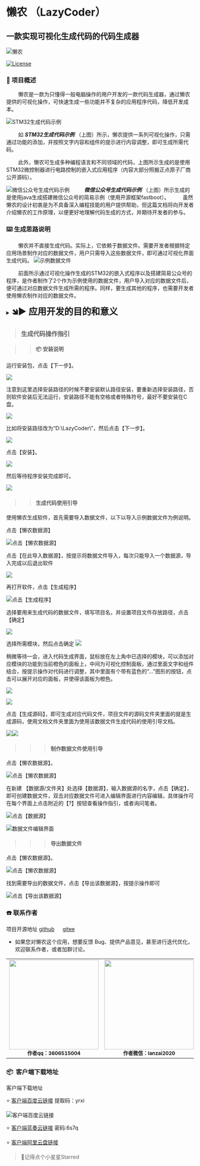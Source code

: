 # 懒农 （LazyCoder）

## 一款实现可视化生成代码的代码生成器

![懒农](docMedia/logo.png)

[![License](http://img.shields.io/:license-apache-brightgreen.svg)](http://www.apache.org/licenses/LICENSE-2.0.html)&emsp; &emsp;

### 📖 项目概述

&emsp; &emsp;懒农是一款为只懂得一般电脑操作的用户开发的一款代码生成器，通过懒农提供的可视化操作，可快速生成一些功能并不复杂的应用程序代码，降低开发成本。

![STM32生成代码示例](docMedia/STM32示例.gif)

&emsp; &emsp;如 ___STM32生成代码示例___ （上图）所示，懒农提供一系列可视化操作，只需通过功能的添加，并按照文字内容和组件的提示进行内容调整，即可生成所需代码。

&emsp; &emsp;此外，懒农可生成多种编程语言和不同领域的代码，上图所示生成的是使用STM32微控制器进行电路控制的嵌入式应用程序（内容大部分照搬正点原子厂商公开源码）。

![微信公众号生成代码示例](docMedia/微信公众号示例.gif)
&emsp; &emsp; ___微信公众号生成代码示例___ （上图）所示生成的是使用java生成搭建微信公众号的简易示例（使用开源框架fastboot）。
&emsp; &emsp;虽然懒农的设计初衷是为不具备深入编程技能的用户提供帮助，但这篇文档将向开发者介绍懒农的工作原理，以便更好地理解代码生成的方式，并期待开发者的参与。

### ⌨️ 生成思路说明

&emsp; &emsp;懒农并不直接生成代码。实际上，它依赖于数据文件。需要开发者根据特定应用场景制作对应的数据文件，用户只需导入这些数据文件，即可通过可视化界面生成代码。
![示例数据文件](F:\CodingProFolder\IDEA\lazycoder\docMedia\示例数据文件.png)

&emsp; &emsp;前面所示通过可视化操作生成的STM32的嵌入式程序以及搭建简易公众号的程序，是作者制作了2个作为示例使用的数据文件，用户导入对应的数据文件后，便可通过对应数据文件生成所需的程序。同样，要生成其他的程序，也需要开发者使用懒农制作对应的数据文件。

<details>
  <summary><font size="5"> <b>🡾▶ 应用开发的目的和意义</b></font></summary>

&emsp; &emsp;懒农的目标是为那些不具备深入编程技能的用户提供帮助，并尝试通过这种方式，降低一些需求的实现成本。有时候，我们遇到一些繁琐的机械化工作，完全可以通过程序来代替。这些程序通常不需要复杂的逻辑，只需实现简单功能以满足实际需求。然而，这类程序并没有太大的经济价值，用户基本也不会为它花费过多的费用，而且如果通过像以往通过用户和开发者进行沟通的方式来进行定制化开发制作，也容易出现由于沟通或者理解不清楚而带来成品最终效果无法满足实际需求等情况，懒农正是为这类用户的类似需求而设计的。

&emsp; &emsp;虽然这些需求可能没有巨大的经济价值，但懒农的协作方式可以降低开发成本。开发者围绕着某种应用场景制作数据文件，用户找到合适的数据文件后，根据需求生成代码。当数据文件种类丰富时，懒农将覆盖多个领域和编程语言，满足一般用户的简易程序开发需求。而且，如果一个数据文件可以让终端用户应用到实际用途，可以持续用于生成代码，便能在后续用户的使用中，让数据文件的开发者作者可以以一种相对较低的开发成本，并付出一定合适的售后服务成本的方式，满足用户此类需求，以创造价值。

&emsp; &emsp;当然，懒农并不是万能的。它更适用于生成简易程序，而不是复杂的应用。但随着以后项目的发展和迭代更新，以及数据文件的丰富还有人工智能技术等应用，懒农有望更进一步实现地覆盖、并满足更多的用户需求。

&emsp; &emsp;懒农并不是解决最终成品实物的方法，但它为用户提供了一种快速生成代码的途径。当生成代码可以通过数据文件作者预先知悉以后，后续的编译、部署等环节也可以由数据文件作者进行引导，甚至可以进一步提供快速完成的可能性。作者想通过懒农提供的，不仅仅是一个代码生成器，更是想通过懒农这个应用的发展，在一定条件下进行现有技术的整合，以更进一步降低软件开发的成本，并带来一种协作方式的改变，让现有的编程技术的应用可以进一步的下沉，使得这类简易的应用程序需求得以快速实现，得以整合并具备成为市场需求，形成经济价值的可能。

</details>

> ### 生成代码操作指引

> > #### 📦 安装说明

运行安装包，点击【下一步】。

![](docMedia/使用指引/安装1.png)

注意到这里选择安装路径的时候不要安装默认路径安装，要重新选择安装路径，否则软件安装后无法运行，安装路径不能有空格或者特殊符号，最好不要安装在C盘。

![](docMedia/使用指引/安装2.png)

比如将安装路径改为“D:\LazyCoder\”，然后点击【下一步】。

![](docMedia/使用指引/安装3.png)

点击【安装】。

![](docMedia/使用指引/安装4.png)

然后等待程序安装完成即可。

![](docMedia/使用指引/安装5.png)&emsp; &emsp;

> > #### 生成代码使用引导

使用懒农生成软件，首先需要导入数据文件，以下以导入示例数据文件为例说明。

点击【懒农数据源】

![点击【懒农数据源】](docMedia/操作说明/初始界面.png "点击【懒农数据源】")

点击【在此导入数据源】，按提示将数据文件导入，每次只能导入一个数据源，导入完成以后退出软件

![](docMedia/操作说明/已导入数据文件.png)

再打开软件，点击【生成程序】

![点击【生成程序】](docMedia/操作说明/初始界面.png "点击【生成程序】")

选择要用来生成代码的数据文件，填写项目名，并设置项目文件存放路径，点击【确定】

![](docMedia/操作说明/生成程序1.png)

选择所需模块，然后点击确定
![](docMedia/操作说明/生成程序2.png)

稍微等待一会，进入代码生成界面，鼠标放在左上角中已选择的模块，可以添加对应模块的功能到当前橙色的面板上，中间为可视化控制面板，通过里面文字和组件结合，按提示操作对代码进行调整，其中里面有个带有蓝色的“…”图形的按钮，点击可以展开对应的面板，并使得该面板为橙色。

![](docMedia/操作说明/生成程序3.png)

![](docMedia/操作说明/生成程序4.png)

点击【生成源码】，即可生成对应代码文件，项目文件的源码文件夹里面的就是生成源码，使用文档文件夹里面为使用该数据文件生成代码的使用引导文档。

![](docMedia/操作说明/项目文件夹.png)![](docMedia/操作说明/项目文件夹-源码文件夹.png)&emsp; &emsp;

> > > #### 制作数据文件使用引导

点击【懒农数据源】。

![点击【懒农数据源】](docMedia/操作说明/初始界面.png "点击【懒农数据源】")

在新建 【数据源/文件夹】处选择【数据源】，输入数据源的名字，点击【确定】，即可创建数据文件，双击对应数据文件可进入编辑界面进行内容编辑，具体操作可在每个界面上点击附近的【?】按钮查看操作指引，或者询问笔者。

![点击【数据源】](docMedia/操作说明/创建数据文件.png "点击【数据源】")

![数据文件编辑界面](docMedia/操作说明/数据文件编辑界面.png "数据文件编辑界面")&emsp; &emsp;

> > > #### 导出数据文件

点击【懒农数据源】。

![点击【懒农数据源】](docMedia/操作说明/初始界面.png "点击【懒农数据源】")

找到需要导出的数据文件，点击【导出该数据源】，按提示操作即可

![点击【导出该数据源】](docMedia/操作说明/导出数据源.png)&emsp; &emsp;

### ☎️ 联系作者

项目开源地址
[github](https://github.com/LazyCoder0101/LazyCoder)
&emsp;
[gitee](https://gitee.com/lazy-coder/LazyCoder)
&emsp; &emsp;

- 如果您对懒农这个应用，想要反馈 Bug、提供产品意见，甚至进行迭代优化，欢迎联系作者，或者加群讨论。

<table>
<tr>
<td align="center"><img src="docMedia\联系作者\qq.jpg" width="240px;"/><br /><sub><b>作者qq：3606515004</b></sub></a>
<td align="center"><img src="docMedia\联系作者\微信.jpg" width="240px;"/><br /><sub><b>作者微信：lanzai2020</b></sub></a>
<td align="center"><img src="docMedia\联系作者\qq群.jpg" width="240px;"/><br /><sub><b>qq交流群：893613856</b></sub></a>
</tr>
</table>

### 📦 ️ 客户端下载地址

<a id="example2">客户端下载地址</a>

⭐ [客户端百度云链接](https://pan.baidu.com/s/1qyNaiE02FNFwEKG3r_ZTsg?pwd=yrxi)        提取码：yrxi

![客户端百度云链接](docMedia/百度云链接.png "客户端百度云链接")

⭐ [客户端蓝奏云链接](https://wwt.lanzoue.com/b0538q4bi)    密码:6s7q

⭐ [客户端阿里云盘链接](https://www.alipan.com/s/RaeSEiJsGPu)

> 🤭记得点个小星星Starred